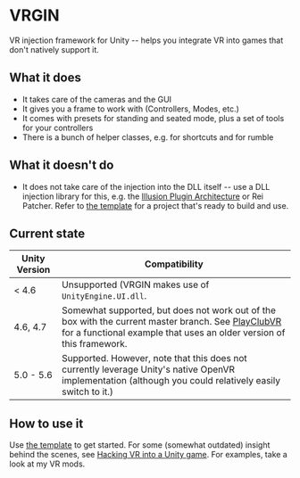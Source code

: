 # VRGIN
VR injection framework for Unity -- helps you integrate VR into games that don't natively support it.

## What it does
- It takes care of the cameras and the GUI
- It gives you a frame to work with (Controllers, Modes, etc.)
- It comes with presets for standing and seated mode, plus a set of tools for your controllers
- There is a bunch of helper classes, e.g. for shortcuts and for rumble

## What it doesn't do
- It does not take care of the injection into the DLL itself -- use a DLL injection library for this, e.g. the [Illusion Plugin Architecture](https://github.com/Eusth/IPA) or Rei Patcher. Refer to [the template](https://github.com/Eusth/VRGIN.Template) for a project that's ready to build and use.

## Current state

| Unity Version | Compatibility |
| --------------|---------------|
| < 4.6         | Unsupported (VRGIN makes use of `UnityEngine.UI.dll`. |
| 4.6, 4.7      | Somewhat supported, but does not work out of the box with the current master branch. See [PlayClubVR](https://github.com/Eusth/PlayClubVR) for a functional example that uses an older version of this framework. |
| 5.0 - 5.6     | Supported. However, note that this does not currently leverage Unity's native OpenVR implementation (although you could relatively easily switch to it.) |


## How to use it

Use [the template](https://github.com/Eusth/VRGIN.Template) to get started. For some (somewhat outdated) insight behind the scenes,  see [Hacking VR into a Unity game](https://github.com/Eusth/VRGIN/wiki/Hacking-VR-into-a-Unity-game). For examples, take a look at my VR mods.
